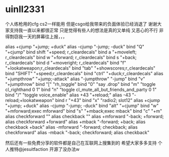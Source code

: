 # uinll2331

个人练枪用的cfg cs2一样能用 但是csgo给我带来的负面体验已经消退了 谢谢大家支持我一直以来都很正常 只是觉得有些人的想法是真的又单纯 又恶心的不行 非得剽窃我一天的屏幕往上报，，，

alias +cjump "+jump; +duck" 
alias -cjump "-jump; -duck" 
bind "Q" "+cjump" 
bind shift "+speed; r_cleardecals"
bind a "+moveleft; r_cleardecals"
bind w "+forward; r_cleardecals"
bind s "+back; r_cleardecals"
bind d "+moveright; r_cleardecals"
bind "f" "+lookatweapon;r_cleardecals" 
bind "tab" "+showscores;r_cleardecals"
bind "SHIFT" "+speed;r_cleardecals" 
bind "ctrl" "+duck;r_cleardecals"
alias "+jumpthrow" "+jump;-attack"
alias "-jumpthrow" "-jump"
bind "v" "+jumpthrow"
bind "[" "rh_toggle"
bind "0" "say .drop"
bind "m" "toggle cl_righthand 0 1"
bind "n" "toggle cl_mute_all_but_friends_and_party 0 1"
bind "/" "toggle voice_enable"
alias +43 "+reload;"
alias -43 "-reload;+lookatweapon"
bind r "+43" 
bind "x" "radio2; slot12"
alias +cjump "+jump; +duck"
alias -cjump "-jump; -duck"
bind "alt" "+cjump"
bind "w" "+mforward;exec mforward"
bind "s" "+mback;exec mback"
bind "c" "+m"
alias checkforward ""
alias checkback ""
alias +mforward "-back; +forward; alias checkforward +forward"
alias +mback "-forward; +back; alias checkback +back"
alias -mforward "-forward; checkback; alias checkforward"
alias -mback "-back; checkforward; alias checkback"


然后还有一些免费分享的软件都是自己在互联网上搜集到的 希望大家多多支持 个人推特@jesuitfaction 开源了没办法w
